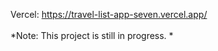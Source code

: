 Vercel: https://travel-list-app-seven.vercel.app/ <br><br>
*Note: This project is still in progress. *
